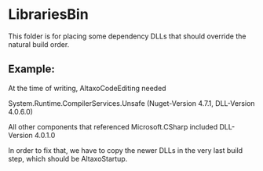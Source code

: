 ﻿# LibrariesBin

This folder is for placing some dependency DLLs that should override
the natural build order.

## Example:

At the time of writing, AltaxoCodeEditing needed 

System.Runtime.CompilerServices.Unsafe (Nuget-Version 4.7.1, DLL-Version 4.0.6.0)

All other components that referenced Microsoft.CSharp included DLL-Version 4.0.1.0

In order to fix that, we have to copy the newer DLLs in the very last build step, which should
be AltaxoStartup.